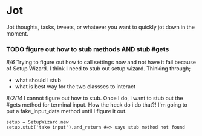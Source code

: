 # Jot
Jot thoughts, tasks, tweets, or whatever you want to quickly jot down in the moment.  

### TODO figure out how to stub methods AND stub #gets
_8/6_
Trying to figure out how to call settings now and not have it fail because of Setup Wizard.
I think I need to stub out setup wizard. 
Thinking through;
- what should I stub
- what is best way for the two classses to interact

_8/2/14_
I cannot figure out how to stub.
Once I do, i want to stub out the #gets method for terminal input.
How the heck do i do that?!
I'm going to put a fake_input_data method until I figure it out.

    setup = SetupWizard.new
    setup.stub('take input').and_return #=> says stub method not found

